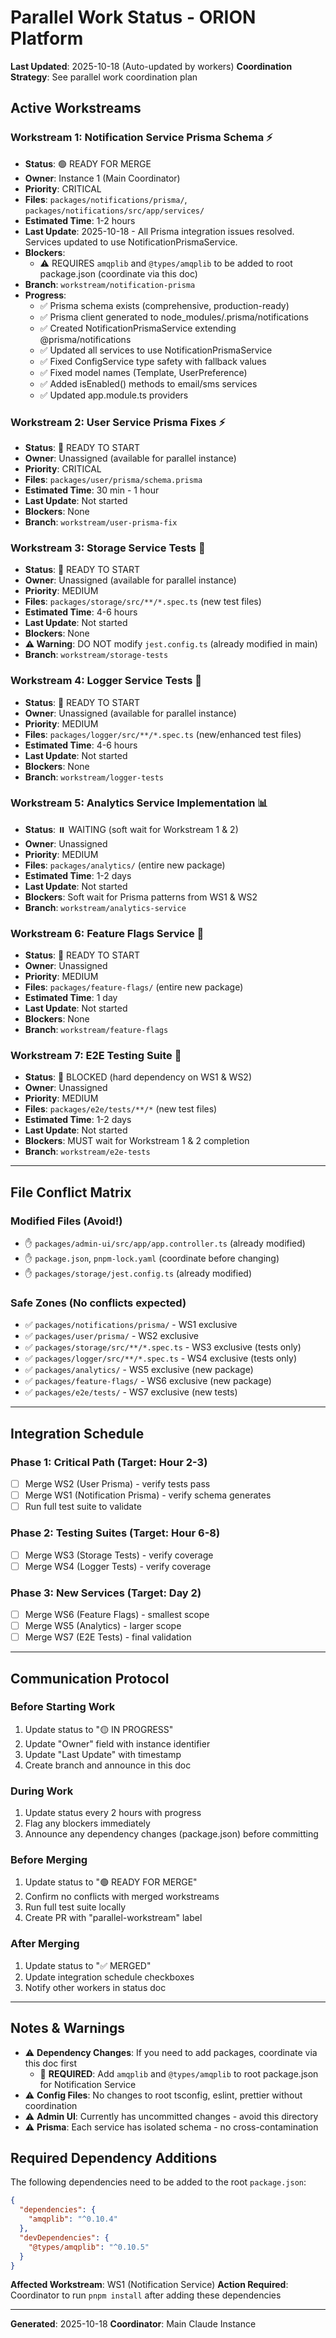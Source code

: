 # Parallel Work Status - ORION Platform

**Last Updated**: 2025-10-18 (Auto-updated by workers)
**Coordination Strategy**: See parallel work coordination plan

## Active Workstreams

### Workstream 1: Notification Service Prisma Schema ⚡
- **Status**: 🟢 READY FOR MERGE
- **Owner**: Instance 1 (Main Coordinator)
- **Priority**: CRITICAL
- **Files**: `packages/notifications/prisma/`, `packages/notifications/src/app/services/`
- **Estimated Time**: 1-2 hours
- **Last Update**: 2025-10-18 - All Prisma integration issues resolved. Services updated to use NotificationPrismaService.
- **Blockers**:
  - ⚠️ REQUIRES `amqplib` and `@types/amqplib` to be added to root package.json (coordinate via this doc)
- **Branch**: `workstream/notification-prisma`
- **Progress**:
  - ✅ Prisma schema exists (comprehensive, production-ready)
  - ✅ Prisma client generated to node_modules/.prisma/notifications
  - ✅ Created NotificationPrismaService extending @prisma/notifications
  - ✅ Updated all services to use NotificationPrismaService
  - ✅ Fixed ConfigService type safety with fallback values
  - ✅ Fixed model names (Template, UserPreference)
  - ✅ Added isEnabled() methods to email/sms services
  - ✅ Updated app.module.ts providers

### Workstream 2: User Service Prisma Fixes ⚡
- **Status**: 🔵 READY TO START
- **Owner**: Unassigned (available for parallel instance)
- **Priority**: CRITICAL
- **Files**: `packages/user/prisma/schema.prisma`
- **Estimated Time**: 30 min - 1 hour
- **Last Update**: Not started
- **Blockers**: None
- **Branch**: `workstream/user-prisma-fix`

### Workstream 3: Storage Service Tests 🧪
- **Status**: 🔵 READY TO START
- **Owner**: Unassigned (available for parallel instance)
- **Priority**: MEDIUM
- **Files**: `packages/storage/src/**/*.spec.ts` (new test files)
- **Estimated Time**: 4-6 hours
- **Last Update**: Not started
- **Blockers**: None
- **⚠️ Warning**: DO NOT modify `jest.config.ts` (already modified in main)
- **Branch**: `workstream/storage-tests`

### Workstream 4: Logger Service Tests 🧪
- **Status**: 🔵 READY TO START
- **Owner**: Unassigned (available for parallel instance)
- **Priority**: MEDIUM
- **Files**: `packages/logger/src/**/*.spec.ts` (new/enhanced test files)
- **Estimated Time**: 4-6 hours
- **Last Update**: Not started
- **Blockers**: None
- **Branch**: `workstream/logger-tests`

### Workstream 5: Analytics Service Implementation 📊
- **Status**: ⏸️ WAITING (soft wait for Workstream 1 & 2)
- **Owner**: Unassigned
- **Priority**: MEDIUM
- **Files**: `packages/analytics/` (entire new package)
- **Estimated Time**: 1-2 days
- **Last Update**: Not started
- **Blockers**: Soft wait for Prisma patterns from WS1 & WS2
- **Branch**: `workstream/analytics-service`

### Workstream 6: Feature Flags Service 🚩
- **Status**: 🔵 READY TO START
- **Owner**: Unassigned
- **Priority**: MEDIUM
- **Files**: `packages/feature-flags/` (entire new package)
- **Estimated Time**: 1 day
- **Last Update**: Not started
- **Blockers**: None
- **Branch**: `workstream/feature-flags`

### Workstream 7: E2E Testing Suite 🧪
- **Status**: 🚫 BLOCKED (hard dependency on WS1 & WS2)
- **Owner**: Unassigned
- **Priority**: MEDIUM
- **Files**: `packages/e2e/tests/**/*` (new test files)
- **Estimated Time**: 1-2 days
- **Last Update**: Not started
- **Blockers**: MUST wait for Workstream 1 & 2 completion
- **Branch**: `workstream/e2e-tests`

---

## File Conflict Matrix

### Modified Files (Avoid!)
- ✋ `packages/admin-ui/src/app/app.controller.ts` (already modified)
- ✋ `package.json`, `pnpm-lock.yaml` (coordinate before changing)
- ✋ `packages/storage/jest.config.ts` (already modified)

### Safe Zones (No conflicts expected)
- ✅ `packages/notifications/prisma/` - WS1 exclusive
- ✅ `packages/user/prisma/` - WS2 exclusive
- ✅ `packages/storage/src/**/*.spec.ts` - WS3 exclusive (tests only)
- ✅ `packages/logger/src/**/*.spec.ts` - WS4 exclusive (tests only)
- ✅ `packages/analytics/` - WS5 exclusive (new package)
- ✅ `packages/feature-flags/` - WS6 exclusive (new package)
- ✅ `packages/e2e/tests/` - WS7 exclusive (new tests)

---

## Integration Schedule

### Phase 1: Critical Path (Target: Hour 2-3)
- [ ] Merge WS2 (User Prisma) - verify tests pass
- [ ] Merge WS1 (Notification Prisma) - verify schema generates
- [ ] Run full test suite to validate

### Phase 2: Testing Suites (Target: Hour 6-8)
- [ ] Merge WS3 (Storage Tests) - verify coverage
- [ ] Merge WS4 (Logger Tests) - verify coverage

### Phase 3: New Services (Target: Day 2)
- [ ] Merge WS6 (Feature Flags) - smallest scope
- [ ] Merge WS5 (Analytics) - larger scope
- [ ] Merge WS7 (E2E Tests) - final validation

---

## Communication Protocol

### Before Starting Work
1. Update status to "🟡 IN PROGRESS"
2. Update "Owner" field with instance identifier
3. Update "Last Update" with timestamp
4. Create branch and announce in this doc

### During Work
1. Update status every 2 hours with progress
2. Flag any blockers immediately
3. Announce any dependency changes (package.json) before committing

### Before Merging
1. Update status to "🟢 READY FOR MERGE"
2. Confirm no conflicts with merged workstreams
3. Run full test suite locally
4. Create PR with "parallel-workstream" label

### After Merging
1. Update status to "✅ MERGED"
2. Update integration schedule checkboxes
3. Notify other workers in status doc

---

## Notes & Warnings

- ⚠️ **Dependency Changes**: If you need to add packages, coordinate via this doc first
  - 🚨 **REQUIRED**: Add `amqplib` and `@types/amqplib` to root package.json for Notification Service
- ⚠️ **Config Files**: No changes to root tsconfig, eslint, prettier without coordination
- ⚠️ **Admin UI**: Currently has uncommitted changes - avoid this directory
- ⚠️ **Prisma**: Each service has isolated schema - no cross-contamination

## Required Dependency Additions

The following dependencies need to be added to the root `package.json`:

```json
{
  "dependencies": {
    "amqplib": "^0.10.4"
  },
  "devDependencies": {
    "@types/amqplib": "^0.10.5"
  }
}
```

**Affected Workstream**: WS1 (Notification Service)
**Action Required**: Coordinator to run `pnpm install` after adding these dependencies

---

**Generated**: 2025-10-18
**Coordinator**: Main Claude Instance
